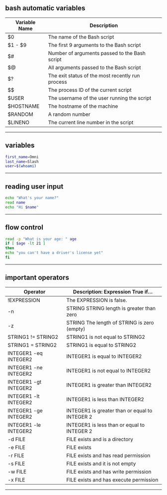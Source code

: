## bash automatic variables
| Variable Name | Description |
| ----------- | ----------- |
| $0 | The name of the Bash script |
| $1 - $9 | The first 9 arguments to the Bash script |
| $# | Number of arguments passed to the Bash script |
| $@ | All arguments passed to the Bash script |
| $? | The exit status of the most recently run process |
| $$ | The process ID of the current script |
| $USER | The username of the user running the script |
| $HOSTNAME | The hostname of the machine |
| $RANDOM | A random number |
| $LINENO | The current line number in the script |

---

## variables
```bash
first_name=Omni
last_name=Slash
user=$(whoami)
```

---

## reading user input
```bash
echo "What's your name?"
read name
echo "Hi $name"
```

--- 

## flow control
```bash
read -p "What is your age: " age
if [ $age -lt 21 ]
then
echo "you can't have a driver's license yet"
fi
```

---

## important operators

| Operator | Description: Expression True if… |
| ------ | ----- |
| !EXPRESSION | The EXPRESSION is false. |
| -n | STRING STRING length is greater than zero |
| -z | STRING The length of STRING is zero (empty) |
| STRING1 != STRING2 | STRING1 is not equal to STRING2 |
| STRING1 = STRING2 | STRING1 is equal to STRING2 |
| INTEGER1 -eq INTEGER2 | INTEGER1 is equal to INTEGER2 |
| INTEGER1 -ne INTEGER2 | INTEGER1 is not equal to INTEGER2 |
| INTEGER1 -gt INTEGER2 | INTEGER1 is greater than INTEGER2 |
| INTEGER1 -lt INTEGER2 | INTEGER1 is less than INTEGER2 |
| INTEGER1 -ge INTEGER2 | INTEGER1 is greater than or equal to INTEGER 2 |
| INTEGER1 -le INTEGER2 | INTEGER1 is less than or equal to INTEGER 2 |
| -d FILE | FILE exists and is a directory |
| -e FILE | FILE exists |
| -r FILE | FILE exists and has read permission |
| -s FILE | FILE exists and it is not empty |
| -w FILE | FILE exists and has write permission |
| -x FILE | FILE exists and has execute permission |

--- 